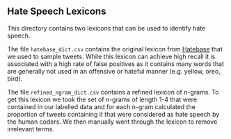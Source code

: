 ## Hate Speech Lexicons

This directory contains two lexicons that can be used to identify hate speech.

The file `hatebase_dict.csv` contains the original lexicon from [Hatebase](www.hatebase.org) that we used to sample tweets. While this lexicon can achieve high recall it is associated with a high rate of false positives as it contains many words that are generally not used in an offensive or hateful manner (e.g. yellow, oreo, bird).

The file `refined_ngram_dict.csv` contains a refined lexicon of n-grams. To get this lexicon we took the set of n-grams of length 1-4 that were contained in our labelled data and for each n-gram calculated the proportion of tweets containing it that were considered as hate speech by the human coders. We then manually went through the lexicon to remove irrelevant terms.

